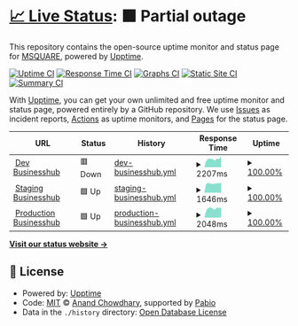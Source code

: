 # [📈 Live Status](https://newstatus.mufin.lol): <!--live status--> **🟧 Partial outage**

This repository contains the open-source uptime monitor and status page for [MSQUARE](https://newstatus.mufin.lol), powered by [Upptime](https://github.com/upptime/upptime).

[![Uptime CI](https://github.com/globalmsq/mufin-uptime/workflows/Uptime%20CI/badge.svg)](https://github.com/globalmsq/mufin-uptime/actions?query=workflow%3A%22Uptime+CI%22)
[![Response Time CI](https://github.com/globalmsq/mufin-uptime/workflows/Response%20Time%20CI/badge.svg)](https://github.com/globalmsq/mufin-uptime/actions?query=workflow%3A%22Response+Time+CI%22)
[![Graphs CI](https://github.com/globalmsq/mufin-uptime/workflows/Graphs%20CI/badge.svg)](https://github.com/globalmsq/mufin-uptime/actions?query=workflow%3A%22Graphs+CI%22)
[![Static Site CI](https://github.com/globalmsq/mufin-uptime/workflows/Static%20Site%20CI/badge.svg)](https://github.com/globalmsq/mufin-uptime/actions?query=workflow%3A%22Static+Site+CI%22)
[![Summary CI](https://github.com/globalmsq/mufin-uptime/workflows/Summary%20CI/badge.svg)](https://github.com/globalmsq/mufin-uptime/actions?query=workflow%3A%22Summary+CI%22)

With [Upptime](https://upptime.js.org), you can get your own unlimited and free uptime monitor and status page, powered entirely by a GitHub repository. We use [Issues](https://github.com/globalmsq/mufin-uptime/issues) as incident reports, [Actions](https://github.com/globalmsq/mufin-uptime/actions) as uptime monitors, and [Pages](https://newstatus.mufin.lol) for the status page.

<!--start: status pages-->
<!-- This summary is generated by Upptime (https://github.com/upptime/upptime) -->
<!-- Do not edit this manually, your changes will be overwritten -->
<!-- prettier-ignore -->
| URL | Status | History | Response Time | Uptime |
| --- | ------ | ------- | ------------- | ------ |
| <img alt="" src="https://icons.duckduckgo.com/ip3/dev.businesshub.co.kr.ico" height="13"> [Dev Businesshub](https://dev.businesshub.co.kr/) | 🟥 Down | [dev-businesshub.yml](https://github.com/globalmsq/mufin-uptime/commits/HEAD/history/dev-businesshub.yml) | <details><summary><img alt="Response time graph" src="./graphs/dev-businesshub/response-time-week.png" height="20"> 2207ms</summary><br><a href="https://newstatus.mufin.lol/history/dev-businesshub"><img alt="Response time 2207" src="https://img.shields.io/endpoint?url=https%3A%2F%2Fraw.githubusercontent.com%2Fglobalmsq%2Fmufin-uptime%2FHEAD%2Fapi%2Fdev-businesshub%2Fresponse-time.json"></a><br><a href="https://newstatus.mufin.lol/history/dev-businesshub"><img alt="24-hour response time 2604" src="https://img.shields.io/endpoint?url=https%3A%2F%2Fraw.githubusercontent.com%2Fglobalmsq%2Fmufin-uptime%2FHEAD%2Fapi%2Fdev-businesshub%2Fresponse-time-day.json"></a><br><a href="https://newstatus.mufin.lol/history/dev-businesshub"><img alt="7-day response time 2207" src="https://img.shields.io/endpoint?url=https%3A%2F%2Fraw.githubusercontent.com%2Fglobalmsq%2Fmufin-uptime%2FHEAD%2Fapi%2Fdev-businesshub%2Fresponse-time-week.json"></a><br><a href="https://newstatus.mufin.lol/history/dev-businesshub"><img alt="30-day response time 2207" src="https://img.shields.io/endpoint?url=https%3A%2F%2Fraw.githubusercontent.com%2Fglobalmsq%2Fmufin-uptime%2FHEAD%2Fapi%2Fdev-businesshub%2Fresponse-time-month.json"></a><br><a href="https://newstatus.mufin.lol/history/dev-businesshub"><img alt="1-year response time 2207" src="https://img.shields.io/endpoint?url=https%3A%2F%2Fraw.githubusercontent.com%2Fglobalmsq%2Fmufin-uptime%2FHEAD%2Fapi%2Fdev-businesshub%2Fresponse-time-year.json"></a></details> | <details><summary><a href="https://newstatus.mufin.lol/history/dev-businesshub">100.00%</a></summary><a href="https://newstatus.mufin.lol/history/dev-businesshub"><img alt="All-time uptime 100.00%" src="https://img.shields.io/endpoint?url=https%3A%2F%2Fraw.githubusercontent.com%2Fglobalmsq%2Fmufin-uptime%2FHEAD%2Fapi%2Fdev-businesshub%2Fuptime.json"></a><br><a href="https://newstatus.mufin.lol/history/dev-businesshub"><img alt="24-hour uptime 99.99%" src="https://img.shields.io/endpoint?url=https%3A%2F%2Fraw.githubusercontent.com%2Fglobalmsq%2Fmufin-uptime%2FHEAD%2Fapi%2Fdev-businesshub%2Fuptime-day.json"></a><br><a href="https://newstatus.mufin.lol/history/dev-businesshub"><img alt="7-day uptime 100.00%" src="https://img.shields.io/endpoint?url=https%3A%2F%2Fraw.githubusercontent.com%2Fglobalmsq%2Fmufin-uptime%2FHEAD%2Fapi%2Fdev-businesshub%2Fuptime-week.json"></a><br><a href="https://newstatus.mufin.lol/history/dev-businesshub"><img alt="30-day uptime 100.00%" src="https://img.shields.io/endpoint?url=https%3A%2F%2Fraw.githubusercontent.com%2Fglobalmsq%2Fmufin-uptime%2FHEAD%2Fapi%2Fdev-businesshub%2Fuptime-month.json"></a><br><a href="https://newstatus.mufin.lol/history/dev-businesshub"><img alt="1-year uptime 100.00%" src="https://img.shields.io/endpoint?url=https%3A%2F%2Fraw.githubusercontent.com%2Fglobalmsq%2Fmufin-uptime%2FHEAD%2Fapi%2Fdev-businesshub%2Fuptime-year.json"></a></details>
| <img alt="" src="https://icons.duckduckgo.com/ip3/stg.businesshub.co.kr.ico" height="13"> [Staging Businesshub](https://stg.businesshub.co.kr/) | 🟩 Up | [staging-businesshub.yml](https://github.com/globalmsq/mufin-uptime/commits/HEAD/history/staging-businesshub.yml) | <details><summary><img alt="Response time graph" src="./graphs/staging-businesshub/response-time-week.png" height="20"> 1646ms</summary><br><a href="https://newstatus.mufin.lol/history/staging-businesshub"><img alt="Response time 1646" src="https://img.shields.io/endpoint?url=https%3A%2F%2Fraw.githubusercontent.com%2Fglobalmsq%2Fmufin-uptime%2FHEAD%2Fapi%2Fstaging-businesshub%2Fresponse-time.json"></a><br><a href="https://newstatus.mufin.lol/history/staging-businesshub"><img alt="24-hour response time 1801" src="https://img.shields.io/endpoint?url=https%3A%2F%2Fraw.githubusercontent.com%2Fglobalmsq%2Fmufin-uptime%2FHEAD%2Fapi%2Fstaging-businesshub%2Fresponse-time-day.json"></a><br><a href="https://newstatus.mufin.lol/history/staging-businesshub"><img alt="7-day response time 1646" src="https://img.shields.io/endpoint?url=https%3A%2F%2Fraw.githubusercontent.com%2Fglobalmsq%2Fmufin-uptime%2FHEAD%2Fapi%2Fstaging-businesshub%2Fresponse-time-week.json"></a><br><a href="https://newstatus.mufin.lol/history/staging-businesshub"><img alt="30-day response time 1646" src="https://img.shields.io/endpoint?url=https%3A%2F%2Fraw.githubusercontent.com%2Fglobalmsq%2Fmufin-uptime%2FHEAD%2Fapi%2Fstaging-businesshub%2Fresponse-time-month.json"></a><br><a href="https://newstatus.mufin.lol/history/staging-businesshub"><img alt="1-year response time 1646" src="https://img.shields.io/endpoint?url=https%3A%2F%2Fraw.githubusercontent.com%2Fglobalmsq%2Fmufin-uptime%2FHEAD%2Fapi%2Fstaging-businesshub%2Fresponse-time-year.json"></a></details> | <details><summary><a href="https://newstatus.mufin.lol/history/staging-businesshub">100.00%</a></summary><a href="https://newstatus.mufin.lol/history/staging-businesshub"><img alt="All-time uptime 100.00%" src="https://img.shields.io/endpoint?url=https%3A%2F%2Fraw.githubusercontent.com%2Fglobalmsq%2Fmufin-uptime%2FHEAD%2Fapi%2Fstaging-businesshub%2Fuptime.json"></a><br><a href="https://newstatus.mufin.lol/history/staging-businesshub"><img alt="24-hour uptime 100.00%" src="https://img.shields.io/endpoint?url=https%3A%2F%2Fraw.githubusercontent.com%2Fglobalmsq%2Fmufin-uptime%2FHEAD%2Fapi%2Fstaging-businesshub%2Fuptime-day.json"></a><br><a href="https://newstatus.mufin.lol/history/staging-businesshub"><img alt="7-day uptime 100.00%" src="https://img.shields.io/endpoint?url=https%3A%2F%2Fraw.githubusercontent.com%2Fglobalmsq%2Fmufin-uptime%2FHEAD%2Fapi%2Fstaging-businesshub%2Fuptime-week.json"></a><br><a href="https://newstatus.mufin.lol/history/staging-businesshub"><img alt="30-day uptime 100.00%" src="https://img.shields.io/endpoint?url=https%3A%2F%2Fraw.githubusercontent.com%2Fglobalmsq%2Fmufin-uptime%2FHEAD%2Fapi%2Fstaging-businesshub%2Fuptime-month.json"></a><br><a href="https://newstatus.mufin.lol/history/staging-businesshub"><img alt="1-year uptime 100.00%" src="https://img.shields.io/endpoint?url=https%3A%2F%2Fraw.githubusercontent.com%2Fglobalmsq%2Fmufin-uptime%2FHEAD%2Fapi%2Fstaging-businesshub%2Fuptime-year.json"></a></details>
| <img alt="" src="https://icons.duckduckgo.com/ip3/businesshub.co.kr.ico" height="13"> [Production Businesshub](https://businesshub.co.kr/) | 🟩 Up | [production-businesshub.yml](https://github.com/globalmsq/mufin-uptime/commits/HEAD/history/production-businesshub.yml) | <details><summary><img alt="Response time graph" src="./graphs/production-businesshub/response-time-week.png" height="20"> 2048ms</summary><br><a href="https://newstatus.mufin.lol/history/production-businesshub"><img alt="Response time 2048" src="https://img.shields.io/endpoint?url=https%3A%2F%2Fraw.githubusercontent.com%2Fglobalmsq%2Fmufin-uptime%2FHEAD%2Fapi%2Fproduction-businesshub%2Fresponse-time.json"></a><br><a href="https://newstatus.mufin.lol/history/production-businesshub"><img alt="24-hour response time 2207" src="https://img.shields.io/endpoint?url=https%3A%2F%2Fraw.githubusercontent.com%2Fglobalmsq%2Fmufin-uptime%2FHEAD%2Fapi%2Fproduction-businesshub%2Fresponse-time-day.json"></a><br><a href="https://newstatus.mufin.lol/history/production-businesshub"><img alt="7-day response time 2048" src="https://img.shields.io/endpoint?url=https%3A%2F%2Fraw.githubusercontent.com%2Fglobalmsq%2Fmufin-uptime%2FHEAD%2Fapi%2Fproduction-businesshub%2Fresponse-time-week.json"></a><br><a href="https://newstatus.mufin.lol/history/production-businesshub"><img alt="30-day response time 2048" src="https://img.shields.io/endpoint?url=https%3A%2F%2Fraw.githubusercontent.com%2Fglobalmsq%2Fmufin-uptime%2FHEAD%2Fapi%2Fproduction-businesshub%2Fresponse-time-month.json"></a><br><a href="https://newstatus.mufin.lol/history/production-businesshub"><img alt="1-year response time 2048" src="https://img.shields.io/endpoint?url=https%3A%2F%2Fraw.githubusercontent.com%2Fglobalmsq%2Fmufin-uptime%2FHEAD%2Fapi%2Fproduction-businesshub%2Fresponse-time-year.json"></a></details> | <details><summary><a href="https://newstatus.mufin.lol/history/production-businesshub">100.00%</a></summary><a href="https://newstatus.mufin.lol/history/production-businesshub"><img alt="All-time uptime 100.00%" src="https://img.shields.io/endpoint?url=https%3A%2F%2Fraw.githubusercontent.com%2Fglobalmsq%2Fmufin-uptime%2FHEAD%2Fapi%2Fproduction-businesshub%2Fuptime.json"></a><br><a href="https://newstatus.mufin.lol/history/production-businesshub"><img alt="24-hour uptime 100.00%" src="https://img.shields.io/endpoint?url=https%3A%2F%2Fraw.githubusercontent.com%2Fglobalmsq%2Fmufin-uptime%2FHEAD%2Fapi%2Fproduction-businesshub%2Fuptime-day.json"></a><br><a href="https://newstatus.mufin.lol/history/production-businesshub"><img alt="7-day uptime 100.00%" src="https://img.shields.io/endpoint?url=https%3A%2F%2Fraw.githubusercontent.com%2Fglobalmsq%2Fmufin-uptime%2FHEAD%2Fapi%2Fproduction-businesshub%2Fuptime-week.json"></a><br><a href="https://newstatus.mufin.lol/history/production-businesshub"><img alt="30-day uptime 100.00%" src="https://img.shields.io/endpoint?url=https%3A%2F%2Fraw.githubusercontent.com%2Fglobalmsq%2Fmufin-uptime%2FHEAD%2Fapi%2Fproduction-businesshub%2Fuptime-month.json"></a><br><a href="https://newstatus.mufin.lol/history/production-businesshub"><img alt="1-year uptime 100.00%" src="https://img.shields.io/endpoint?url=https%3A%2F%2Fraw.githubusercontent.com%2Fglobalmsq%2Fmufin-uptime%2FHEAD%2Fapi%2Fproduction-businesshub%2Fuptime-year.json"></a></details>

<!--end: status pages-->

[**Visit our status website →**](https://newstatus.mufin.lol)

## 📄 License

- Powered by: [Upptime](https://github.com/upptime/upptime)
- Code: [MIT](./LICENSE) © [Anand Chowdhary](https://anandchowdhary.com), supported by [Pabio](https://pabio.com)
- Data in the `./history` directory: [Open Database License](https://opendatacommons.org/licenses/odbl/1-0/)
